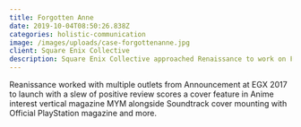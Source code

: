 ```yaml
---
title: Forgotten Anne
date: 2019-10-04T08:50:26.838Z
categories: holistic-communication
image: /images/uploads/case-forgottenanne.jpg
client: Square Enix Collective
description: Square Enix Collective approached Renaissance to work on Forgotten Anne.
---
```

Reanissance worked with multiple outlets from Announcement at EGX 2017 to launch with a slew of positive review scores a cover feature  in Anime interest vertical magazine MYM alongside Soundtrack cover mounting with Official PlayStation magazine and more.
